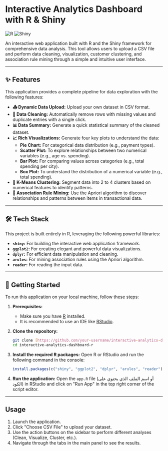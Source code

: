 # Interactive Analytics Dashboard with R & Shiny

![R](https://img.shields.io/badge/R-4.3.1-blue?style=for-the-badge&logo=r)
![Shiny](https://img.shields.io/badge/Shiny-1.8.0-hotpink?style=for-the-badge&logo=rstudio)

An interactive web application built with R and the Shiny framework for comprehensive data analysis. This tool allows users to upload a CSV file and perform data cleaning, visualization, customer clustering, and association rule mining through a simple and intuitive user interface.

---


## ✨ Features

This application provides a complete pipeline for data exploration with the following features:

* **📤 Dynamic Data Upload:** Upload your own dataset in CSV format.
* **🧹 Data Cleaning:** Automatically remove rows with missing values and duplicate entries with a single click.
* **📊 Data Summary:** Generate a quick statistical summary of the cleaned dataset.
* **📈 Rich Visualizations:** Generate four key plots to understand the data:
    * **Pie Chart:** For categorical data distribution (e.g., payment types).
    * **Scatter Plot:** To explore relationships between two numerical variables (e.g., age vs. spending).
    * **Bar Plot:** For comparing values across categories (e.g., total spending per city).
    * **Box Plot:** To understand the distribution of a numerical variable (e.g., total spending).
* **🧩 K-Means Clustering:** Segment data into 2 to 4 clusters based on numerical features to identify patterns.
* **🛒 Association Rule Mining:** Use the Apriori algorithm to discover relationships and patterns between items in transactional data.

---

## 🛠️ Tech Stack

This project is built entirely in R, leveraging the following powerful libraries:

* **`shiny`:** For building the interactive web application framework.
* **`ggplot2`:** For creating elegant and powerful data visualizations.
* **`dplyr`:** For efficient data manipulation and cleaning.
* **`arules`:** For mining association rules using the Apriori algorithm.
* **`reader`:** For reading the input data.

---

## 🚀 Getting Started

To run this application on your local machine, follow these steps:

1.  **Prerequisites:**
    * Make sure you have [R](https://www.r-project.org/) installed.
    * It is recommended to use an IDE like [RStudio](https://posit.co/download/rstudio-desktop/).

2.  **Clone the repository:**
    ```sh
    git clone [https://github.com/your-username/interactive-analytics-dashboard-r.git](https://github.com/your-username/interactive-analytics-dashboard-r.git)
    cd interactive-analytics-dashboard-r
    ```

3.  **Install the required R packages:**
    Open R or RStudio and run the following command in the console:
    ```r
    install.packages(c("shiny", "ggplot2", "dplyr", "arules", "reader"))
    ```

4.  **Run the application:**
    Open the `app.R` file (أو اسم الملف الذي يحتوي على الكود) in RStudio and click on "Run App" in the top right corner of the script editor.

---

## Usage

1.  Launch the application.
2.  Click "Choose CSV File" to upload your dataset.
3.  Use the action buttons on the sidebar to perform different analyses (Clean, Visualize, Cluster, etc.).
4.  Navigate through the tabs in the main panel to see the results.
